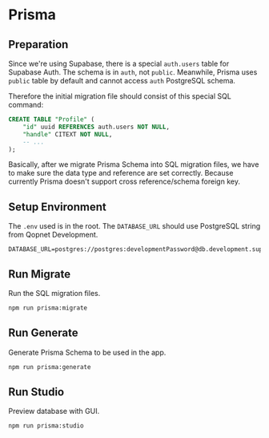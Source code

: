 # Prisma

## Preparation

Since we're using Supabase, there is a special `auth.users` table for Supabase Auth. The schema is in `auth`, not `public`. Meanwhile, Prisma uses `public` table by default and cannot access `auth` PostgreSQL schema.

Therefore the initial migration file should consist of this special SQL command:

```sql
CREATE TABLE "Profile" (
    "id" uuid REFERENCES auth.users NOT NULL,
    "handle" CITEXT NOT NULL,
    -- ...
);
```

Basically, after we migrate Prisma Schema into SQL migration files, we have to make sure the data type and reference are set correctly. Because currently Prisma doesn't support cross reference/schema foreign key.

## Setup Environment

The `.env` used is in the root. The `DATABASE_URL` should use PostgreSQL string from Qopnet Development.

```
DATABASE_URL=postgres://postgres:developmentPassword@db.development.supabase.co:5432/postgres
```

## Run Migrate

Run the SQL migration files.

```sh
npm run prisma:migrate
```

## Run Generate

Generate Prisma Schema to be used in the app.

```sh
npm run prisma:generate
```

## Run Studio

Preview database with GUI.

```sh
npm run prisma:studio
```

